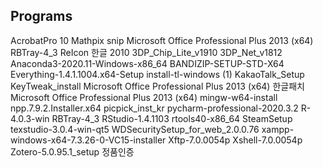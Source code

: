 ## Programs

AcrobatPro 10
Mathpix snip
Microsoft Office Professional Plus 2013 (x64)
RBTray-4_3
ReIcon
한글 2010
3DP_Chip_Lite_v1910
3DP_Net_v1812
Anaconda3-2020.11-Windows-x86_64
BANDIZIP-SETUP-STD-X64
Everything-1.4.1.1004.x64-Setup
install-tl-windows (1)
KakaoTalk_Setup
KeyTweak_install
Microsoft Office Professional Plus 2013 (x64) 한글패치
Microsoft Office Professional Plus 2013 (x64)
mingw-w64-install
npp.7.9.2.Installer.x64
picpick_inst_kr
pycharm-professional-2020.3.2
R-4.0.3-win
RBTray-4_3
RStudio-1.4.1103
rtools40-x86_64
SteamSetup
texstudio-3.0.4-win-qt5
WDSecuritySetup_for_web_2.0.0.76
xampp-windows-x64-7.3.26-0-VC15-installer
Xftp-7.0.0054p
Xshell-7.0.0054p
Zotero-5.0.95.1_setup
정품인증
